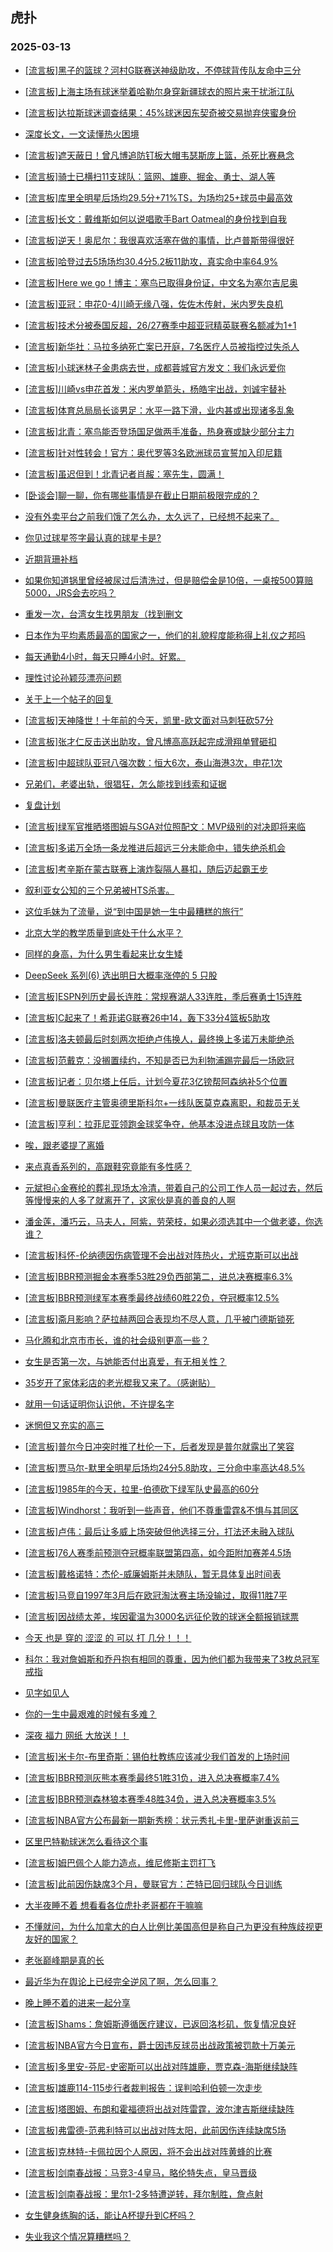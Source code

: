 ## 虎扑 
### 2025-03-13

+ [[流言板]黑子的篮球？河村G联赛送神级助攻，不停球背传队友命中三分](https://bbs.hupu.com/631093071.html)

+ [[流言板]上海主场有球迷举着哈勒尔身穿新疆球衣的照片来干扰浙江队](https://bbs.hupu.com/631090703.html)

+ [[流言板]达拉斯球迷调查结果：45%球迷因东契奇被交易抛弃侠蜜身份](https://bbs.hupu.com/631093204.html)

+ [深度长文，一文读懂热火困境](https://bbs.hupu.com/631087315.html)

+ [[流言板]遮天蔽日！曾凡博追防钉板大帽韦瑟斯庞上篮，杀死比赛悬念](https://bbs.hupu.com/631091827.html)

+ [[流言板]骑士已横扫11支球队：篮网、雄鹿、掘金、勇士、湖人等](https://bbs.hupu.com/631088908.html)

+ [[流言板]库里全明星后场均29.5分+71%TS，为场均25+球员中最高效](https://bbs.hupu.com/631088280.html)

+ [[流言板]长文：戴维斯如何以说唱歌手Bart Oatmeal的身份找到自我](https://bbs.hupu.com/631087820.html)

+ [[流言板]逆天！奥尼尔：我很喜欢活塞在做的事情，比卢普斯带得很好](https://bbs.hupu.com/631092491.html)

+ [[流言板]哈登过去5场场均30.4分5.2板11助攻，真实命中率64.9%](https://bbs.hupu.com/631088191.html)

+ [[流言板]Here we go！博主：塞鸟已取得身份证，中文名为塞尔吉尼奥](https://bbs.hupu.com/631084275.html)

+ [[流言板]亚冠：申花0-4川崎无缘八强，佐佐木传射，米内罗失良机](https://bbs.hupu.com/631089452.html)

+ [[流言板]技术分被泰国反超，26/27赛季中超亚冠精英联赛名额减为1+1](https://bbs.hupu.com/631089429.html)

+ [[流言板]新华社：马拉多纳死亡案已开庭，7名医疗人员被指控过失杀人](https://bbs.hupu.com/631084057.html)

+ [[流言板]小球迷林子金患病去世，成都蓉城官方发文：我们永远爱你](https://bbs.hupu.com/631090224.html)

+ [[流言板]川崎vs申花首发：米内罗单箭头，杨皓宇出战，刘诚宇替补](https://bbs.hupu.com/631085806.html)

+ [[流言板]体育总局局长谈男足：水平一路下滑，业内甚或出现诸多乱象](https://bbs.hupu.com/631086007.html)

+ [[流言板]北青：塞鸟能否登场国足做两手准备，热身赛或缺少部分主力](https://bbs.hupu.com/631084559.html)

+ [[流言板]针对性转会！官方：奥代罗等3名欧洲球员宣誓加入印尼籍](https://bbs.hupu.com/631083082.html)

+ [[流言板]虽迟但到！北青记者肖赧：塞先生，圆满！](https://bbs.hupu.com/631084363.html)

+ [[卧谈会]聊一聊，你有哪些事情是在截止日期前极限完成的？](https://bbs.hupu.com/631091109.html)

+ [没有外卖平台之前我们饿了怎么办，太久远了，已经想不起来了。](https://bbs.hupu.com/631090131.html)

+ [你见过球星签字最认真的球星卡是?](https://bbs.hupu.com/631088157.html)

+ [近期背珊补档](https://bbs.hupu.com/631087298.html)

+ [如果你知道锅里曾经被尿过后清洗过，但是赔偿金是10倍，一桌按500算赔5000，JRS会去吃吗？](https://bbs.hupu.com/631090852.html)

+ [重发一次，台湾女生找男朋友（找到删文](https://bbs.hupu.com/631088296.html)

+ [日本作为平均素质最高的国家之一，他们的礼貌程度能称得上礼仪之邦吗](https://bbs.hupu.com/631087534.html)

+ [每天通勤4小时，每天只睡4小时。好累。](https://bbs.hupu.com/631089394.html)

+ [理性讨论孙颖莎漂亮问题](https://bbs.hupu.com/631088509.html)

+ [关于上一个帖子的回复](https://bbs.hupu.com/631089808.html)

+ [[流言板]天神降世！十年前的今天，凯里-欧文面对马刺狂砍57分](https://bbs.hupu.com/631092860.html)

+ [[流言板]张才仁反击送出助攻，曾凡博高高跃起完成滑翔单臂砸扣](https://bbs.hupu.com/631090179.html)

+ [[流言板]中超球队亚冠八强次数：恒大6次，泰山海港3次，申花1次](https://bbs.hupu.com/631089978.html)

+ [兄弟们，老婆出轨，很猖狂，怎么能找到线索和证据](https://bbs.hupu.com/631091202.html)

+ [复盘计划](https://bbs.hupu.com/631090750.html)

+ [[流言板]绿军官推晒塔图姆与SGA对位照配文：MVP级别的对决即将来临](https://bbs.hupu.com/631092202.html)

+ [[流言板]多诺万全场一条龙推进后超远三分未能命中，错失绝杀机会](https://bbs.hupu.com/631092225.html)

+ [[流言板]考辛斯在蒙古联赛上演炸裂隔人暴扣，随后迈起霸王步](https://bbs.hupu.com/631094120.html)

+ [叙利亚女公知的三个兄弟被HTS杀害。](https://bbs.hupu.com/631090081.html)

+ [这位毛妹为了流量，说“到中国是她一生中最糟糕的旅行”](https://bbs.hupu.com/631092435.html)

+ [北京大学的教学质量到底处于什么水平？](https://bbs.hupu.com/631092891.html)

+ [同样的身高，为什么男生看起来比女生矮](https://bbs.hupu.com/631091531.html)

+ [DeepSeek 系列(6) 选出明日大概率涨停的 5 只股](https://bbs.hupu.com/631093033.html)

+ [[流言板]ESPN列历史最长连胜：常规赛湖人33连胜，季后赛勇士15连胜](https://bbs.hupu.com/631094244.html)

+ [[流言板]C起来了！希菲诺G联赛26中14，轰下33分4篮板5助攻](https://bbs.hupu.com/631093307.html)

+ [[流言板]洛夫顿最后时刻两次拒绝卢伟换人，最终换上多诺万未能绝杀](https://bbs.hupu.com/631092989.html)

+ [[流言板]范戴克：没搁置续约，不知是否已为利物浦踢完最后一场欧冠](https://bbs.hupu.com/631090270.html)

+ [[流言板]记者：贝尔塔上任后，计划今夏花3亿镑帮阿森纳补5个位置](https://bbs.hupu.com/631091491.html)

+ [[流言板]曼联医疗主管奥德里斯科尔+一线队医莫克森离职，和裁员无关](https://bbs.hupu.com/631085430.html)

+ [[流言板]亨利：拉菲尼亚领跑金球奖争夺，他基本没进点球且攻防一体](https://bbs.hupu.com/631086948.html)

+ [唉，跟老婆提了离婚](https://bbs.hupu.com/631092922.html)

+ [来点真香系列的，高跟鞋究竟能有多性感？](https://bbs.hupu.com/631093585.html)

+ [元斌担心金赛纶的葬礼现场太冷清，带着自己的公司工作人员一起过去，然后等慢慢来的人多了就离开了，这家伙是真的善良的人啊](https://bbs.hupu.com/631092917.html)

+ [潘金莲，潘巧云，马夫人，阿紫，劳荣枝，如果必须选其中一个做老婆，你选谁？](https://bbs.hupu.com/631091889.html)

+ [[流言板]科怀-伦纳德因伤病管理不会出战对阵热火，尤班克斯可以出战](https://bbs.hupu.com/631094566.html)

+ [[流言板]BBR预测掘金本赛季53胜29负西部第二，进总决赛概率6.3%](https://bbs.hupu.com/631092826.html)

+ [[流言板]BBR预测绿军本赛季最终战绩60胜22负，夺冠概率12.5%](https://bbs.hupu.com/631092793.html)

+ [[流言板]斋月影响？萨拉赫两回合表现均不尽人意，几乎被门德斯锁死](https://bbs.hupu.com/631087060.html)

+ [马化腾和北京市市长，谁的社会级别更高一些？](https://bbs.hupu.com/631094594.html)

+ [女生是否第一次，与她能否付出真爱，有无相关性？](https://bbs.hupu.com/631092604.html)

+ [35岁开了家体彩店的老光棍我又来了。（感谢贴）](https://bbs.hupu.com/631093570.html)

+ [就用一句话证明你认识他，不许提名字](https://bbs.hupu.com/631094619.html)

+ [迷惘但又充实的高三](https://bbs.hupu.com/631093381.html)

+ [[流言板]普尔今日冲突时推了杜伦一下，后者发现是普尔就露出了笑容](https://bbs.hupu.com/631093943.html)

+ [[流言板]贾马尔-默里全明星后场均24分5.8助攻，三分命中率高达48.5%](https://bbs.hupu.com/631094166.html)

+ [[流言板]1985年的今天，拉里-伯德砍下绿军队史最高的60分](https://bbs.hupu.com/631094248.html)

+ [[流言板]Windhorst：我听到一些声音，他们不尊重雷霆&amp;不惧与其同区](https://bbs.hupu.com/631093756.html)

+ [[流言板]卢伟：最后让多威上场突破但他选择三分，打法还未融入球队](https://bbs.hupu.com/631093416.html)

+ [[流言板]76人赛季前预测夺冠概率联盟第四高，如今距附加赛差4.5场](https://bbs.hupu.com/631093597.html)

+ [[流言板]戴格诺特：杰伦-威廉姆斯并未随队，暂无具体复出时间表](https://bbs.hupu.com/631093651.html)

+ [[流言板]马竞自1997年3月后在欧冠淘汰赛主场没输过，取得11胜7平](https://bbs.hupu.com/631094205.html)

+ [[流言板]因战绩太差，埃因霍温为3000名远征伦敦的球迷全额报销球票](https://bbs.hupu.com/631093421.html)

+ [今天 也是 穿的 涩涩 的 可以 打 几分！！！](https://bbs.hupu.com/631094934.html)

+ [科尔：我对詹姆斯和乔丹抱有相同的尊重，因为他们都为我带来了3枚总冠军戒指](https://bbs.hupu.com/631094701.html)

+ [见字如见人](https://bbs.hupu.com/631093533.html)

+ [你的一生中最艰难的时候有多难？](https://bbs.hupu.com/631093447.html)

+ [    深夜   福力   网纸   大放送！！](https://bbs.hupu.com/631094938.html)

+ [[流言板]米卡尔-布里奇斯：锡伯杜教练应该减少我们首发的上场时间](https://bbs.hupu.com/631095005.html)

+ [[流言板]BBR预测灰熊本赛季最终51胜31负，进入总决赛概率7.4%](https://bbs.hupu.com/631094178.html)

+ [[流言板]BBR预测森林狼本赛季48胜34负，进入总决赛概率3.5%](https://bbs.hupu.com/631094094.html)

+ [[流言板]NBA官方公布最新一期新秀榜：状元秀扎卡里-里萨谢重返前三](https://bbs.hupu.com/631095024.html)

+ [区里巴特勒球迷怎么看待这个事](https://bbs.hupu.com/631094416.html)

+ [[流言板]姆巴佩个人能力造点，维尼修斯主罚打飞](https://bbs.hupu.com/631095252.html)

+ [[流言板]此前因伤缺席3个月，曼联官方：芒特已回归球队今日训练](https://bbs.hupu.com/631089629.html)

+ [大半夜睡不着 想看看各位虎扑老哥都在干嘛嘛](https://bbs.hupu.com/631094671.html)

+ [不懂就问，为什么加拿大的白人比例比美国高但是称自己为更没有种族歧视更友好的国家？](https://bbs.hupu.com/631094690.html)

+ [老张巅峰期是真的长](https://bbs.hupu.com/631094189.html)

+ [最近华为在舆论上已经完全逆风了啊，怎么回事？](https://bbs.hupu.com/631094515.html)

+ [晚上睡不着的进来一起分享](https://bbs.hupu.com/631094651.html)

+ [[流言板]Shams：詹姆斯遵循医疗建议，已返回洛杉矶，恢复情况良好](https://bbs.hupu.com/631095552.html)

+ [[流言板]NBA官方今日宣布，爵士因违反球员出战政策被罚款十万美元](https://bbs.hupu.com/631095368.html)

+ [[流言板]多里安-芬尼-史密斯可以出战对阵雄鹿，贾克森-海斯继续缺阵](https://bbs.hupu.com/631095343.html)

+ [[流言板]雄鹿114-115步行者裁判报告：误判哈利伯顿一次走步](https://bbs.hupu.com/631095162.html)

+ [[流言板]塔图姆、布朗和霍福德将出战对阵雷霆，波尔津吉斯继续缺阵](https://bbs.hupu.com/631095444.html)

+ [[流言板]弗雷德-范弗利特可以出战对阵太阳，此前因伤连续缺席5场](https://bbs.hupu.com/631095616.html)

+ [[流言板]克林特-卡佩拉因个人原因，将不会出战对阵黄蜂的比赛](https://bbs.hupu.com/631094507.html)

+ [[流言板]剑南春战报：马竞3-4皇马，略伦特失点，皇马晋级](https://bbs.hupu.com/631095778.html)

+ [[流言板]剑南春战报：里尔1-2多特遭逆转，拜尔制胜，詹点射](https://bbs.hupu.com/631094948.html)

+ [女生健身练胸的话，能让A杯提升到C杯吗？](https://bbs.hupu.com/631095509.html)

+ [失业我这个情况算糟糕吗？](https://bbs.hupu.com/631094689.html)

